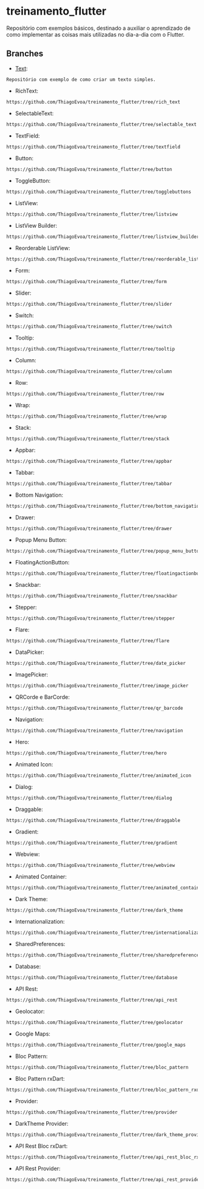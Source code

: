 # treinamento_flutter

Repositório com exemplos básicos, destinado a auxiliar o aprendizado de como implementar as coisas mais utilizadas no dia-a-dia com o Flutter.

## Branches

- [Text](https://github.com/ThiagoEvoa/treinamento_flutter/tree/text):
```
Repositório com exemplo de como criar um texto simples. 
```
- RichText:
```
https://github.com/ThiagoEvoa/treinamento_flutter/tree/rich_text
```
- SelectableText:
```
https://github.com/ThiagoEvoa/treinamento_flutter/tree/selectable_text
```
- TextField:
```
https://github.com/ThiagoEvoa/treinamento_flutter/tree/textfield
```
- Button:
```
https://github.com/ThiagoEvoa/treinamento_flutter/tree/button
```
- ToggleButton:
```
https://github.com/ThiagoEvoa/treinamento_flutter/tree/togglebuttons
```
- ListView:
```
https://github.com/ThiagoEvoa/treinamento_flutter/tree/listview
```
- ListView Builder:
```
https://github.com/ThiagoEvoa/treinamento_flutter/tree/listview_builder
```
- Reorderable ListView:
```
https://github.com/ThiagoEvoa/treinamento_flutter/tree/reorderable_listview
```
- Form:
```
https://github.com/ThiagoEvoa/treinamento_flutter/tree/form
```
- Slider:
```
https://github.com/ThiagoEvoa/treinamento_flutter/tree/slider
```
- Switch:
```
https://github.com/ThiagoEvoa/treinamento_flutter/tree/switch
```
- Tooltip:
```
https://github.com/ThiagoEvoa/treinamento_flutter/tree/tooltip
```
- Column:
```
https://github.com/ThiagoEvoa/treinamento_flutter/tree/column
```
- Row:
```
https://github.com/ThiagoEvoa/treinamento_flutter/tree/row
```
- Wrap:
```
https://github.com/ThiagoEvoa/treinamento_flutter/tree/wrap
```
- Stack:
```
https://github.com/ThiagoEvoa/treinamento_flutter/tree/stack
```
- Appbar:
```
https://github.com/ThiagoEvoa/treinamento_flutter/tree/appbar
```
- Tabbar:
```
https://github.com/ThiagoEvoa/treinamento_flutter/tree/tabbar
```
- Bottom Navigation:
```
https://github.com/ThiagoEvoa/treinamento_flutter/tree/bottom_navigation
```
- Drawer:
```
https://github.com/ThiagoEvoa/treinamento_flutter/tree/drawer
```
- Popup Menu Button:
```
https://github.com/ThiagoEvoa/treinamento_flutter/tree/popup_menu_button
```
- FloatingActionButton:
```
https://github.com/ThiagoEvoa/treinamento_flutter/tree/floatingactionbutton
```
- Snackbar:
```
https://github.com/ThiagoEvoa/treinamento_flutter/tree/snackbar
```
- Stepper:
```
https://github.com/ThiagoEvoa/treinamento_flutter/tree/stepper
```
- Flare:
```
https://github.com/ThiagoEvoa/treinamento_flutter/tree/flare
```
- DataPicker:
```
https://github.com/ThiagoEvoa/treinamento_flutter/tree/date_picker
```
- ImagePicker:
```
https://github.com/ThiagoEvoa/treinamento_flutter/tree/image_picker
```
- QRCorde e BarCorde:
```
https://github.com/ThiagoEvoa/treinamento_flutter/tree/qr_barcode
```
- Navigation:
```
https://github.com/ThiagoEvoa/treinamento_flutter/tree/navigation
```
- Hero:
```
https://github.com/ThiagoEvoa/treinamento_flutter/tree/hero
```
- Animated Icon:
```
https://github.com/ThiagoEvoa/treinamento_flutter/tree/animated_icon
```
- Dialog:
```
https://github.com/ThiagoEvoa/treinamento_flutter/tree/dialog
```
- Draggable:
```
https://github.com/ThiagoEvoa/treinamento_flutter/tree/draggable
```
- Gradient:
```
https://github.com/ThiagoEvoa/treinamento_flutter/tree/gradient
```
- Webview:
```
https://github.com/ThiagoEvoa/treinamento_flutter/tree/webview
```
- Animated Container:
```
https://github.com/ThiagoEvoa/treinamento_flutter/tree/animated_container
```
- Dark Theme:
```
https://github.com/ThiagoEvoa/treinamento_flutter/tree/dark_theme
```
- Internationalization:
```
https://github.com/ThiagoEvoa/treinamento_flutter/tree/internationalization
```
- SharedPreferences:
```
https://github.com/ThiagoEvoa/treinamento_flutter/tree/sharedpreferences
```
- Database:
```
https://github.com/ThiagoEvoa/treinamento_flutter/tree/database
```
- API Rest:
```
https://github.com/ThiagoEvoa/treinamento_flutter/tree/api_rest
```
- Geolocator:
```
https://github.com/ThiagoEvoa/treinamento_flutter/tree/geolocator
```
- Google Maps:
```
https://github.com/ThiagoEvoa/treinamento_flutter/tree/google_maps
```
- Bloc Pattern:
```
https://github.com/ThiagoEvoa/treinamento_flutter/tree/bloc_pattern
```
- Bloc Pattern rxDart:
```
https://github.com/ThiagoEvoa/treinamento_flutter/tree/bloc_pattern_rxdart
```
- Provider:
```
https://github.com/ThiagoEvoa/treinamento_flutter/tree/provider
```
- DarkTheme Provider:
```
https://github.com/ThiagoEvoa/treinamento_flutter/tree/dark_theme_provider
```
- API Rest Bloc rxDart:
```
https://github.com/ThiagoEvoa/treinamento_flutter/tree/api_rest_bloc_rxdart
```
- API Rest Provider:
```
https://github.com/ThiagoEvoa/treinamento_flutter/tree/api_rest_provider
```
